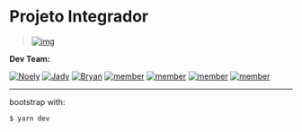 # Projeto Integrador 
> [![img](https://rawcdn.githack.com/dh-fs-tn-18-g7/.github/97babdb5dca2a7cdfdb765c692887654a74a4803/profile/dh-fstn-19-g7.svg)](https://github.com/dh-fs-tn-18-g7)

**Dev Team:**

[![Noely](https://images.weserv.nl/?url=avatars.githubusercontent.com/u/110362892?v=4&h=100&w=100&fit=cover&mask=circle&maxage=7d)](https://github.com/NoelyGangello)
[![Jady](https://images.weserv.nl/?url=avatars.githubusercontent.com/u/98995625?v=4&h=100&w=100&fit=cover&mask=circle&maxage=7d)](https://github.com/Jady-Carolina) 
[![Bryan](https://images.weserv.nl/?url=avatars.githubusercontent.com/u/113955681?v=4&h=100&w=100&fit=cover&mask=circle&maxage=7d)](https://github.com/Bryan-Abranches)
[![member]()]()
[![member]()]()
[![member]()]()
[![member]()]()

---
bootstrap with:
```bash
$ yarn dev
```
